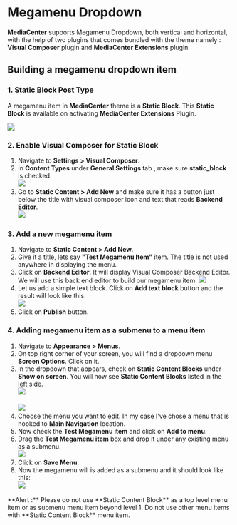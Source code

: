 # Megamenu Dropdown

**MediaCenter** supports Megamenu Dropdown, both vertical and horizontal, with the help of two plugins that comes bundled with the theme namely : **Visual Composer** plugin and **MediaCenter Extensions** plugin.

## Building a megamenu dropdown item

### 1. Static Block Post Type

A megamenu item in **MediaCenter** theme is a **Static Block**. This **Static Block** is available on activating **MediaCenter Extensions** Plugin.

![](http://transvelo.github.io/mediacenter/docs/assets/images/admin-static-content.png)

### 2. Enable Visual Composer for Static Block

1. Navigate to **Settings > Visual Composer**.
2. In **Content Types** under **General Settings** tab , make sure **static_block** is checked.<br/>![](http://transvelo.github.io/mediacenter/docs/assets/images/vc-settings.png)
3. Go to **Static Content > Add New** and make sure it has a button just below the title with visual composer icon and text that reads **Backend Editor**.<br/>![](http://transvelo.github.io/mediacenter/docs/assets/images/visual-composer-button.png)

### 3. Add a new megamenu item

1. Navigate to **Static Content > Add New**.
2. Give it a title, lets say **"Test Megamenu Item"** item. The title is not used anywhere in displaying the menu.
3. Click on **Backend Editor**. It will display Visual Composer Backend Editor. We will use this back end editor to build our megamenu item.
![](http://transvelo.github.io/mediacenter/docs/assets/images/test-megamenu-item.png)
4. Let us add a simple text block. Click on **Add text block** button and the result will look like this.<br/>![](http://transvelo.github.io/mediacenter/docs/assets/images/add-text-block.png)
5. Click on **Publish** button.

### 4. Adding megamenu item as a submenu to a menu item

1. Navigate to **Appearance > Menus**.
2. On top right corner of your screen, you will find a dropdown menu **Screen Options**. Click on it.
3. In the dropdown that appears, check on **Static Content Blocks** under **Show on screen**. You will now see **Static Content Blocks** listed in the left side. <br/>![](http://transvelo.github.io/mediacenter/docs/assets/images/screen-options.png)<br/><br/>![](http://transvelo.github.io/mediacenter/docs/assets/images/static-content-block-left-menu.png)
4. Choose the menu you want to edit. In my case I've chose a menu that is hooked to **Main Navigation** location.
5. Now check the **Test Megamenu item** and click on **Add to menu**.
6. Drag the **Test Megamenu item** box and drop it under any existing menu as a submenu.<br/>
![](http://transvelo.github.io/mediacenter/docs/assets/images/static-block-submenu.png)
7. Click on **Save Menu**.
8. Now the megamenu will is added as a submenu and it should look like this: <br/> ![](http://transvelo.github.io/mediacenter/docs/assets/images/megamenu-as-submenu.png)

<div class="alert alert-danger">**Alert :** Please do not use **Static Content Block** as a top level menu item or as submenu menu item beyond level 1. Do not use other menu items with **Static Content Block** menu item.</div>
